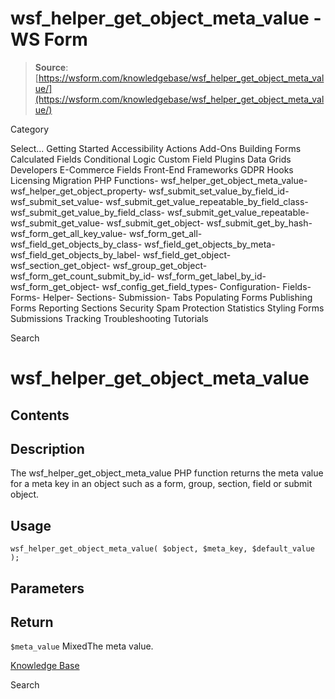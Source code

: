 # wsf_helper_get_object_meta_value - WS Form

> **Source**: [https://wsform.com/knowledgebase/wsf_helper_get_object_meta_value/](https://wsform.com/knowledgebase/wsf_helper_get_object_meta_value/)


Category

Select...
 Getting Started Accessibility Actions Add-Ons Building Forms Calculated Fields Conditional Logic Custom Field Plugins Data Grids Developers E-Commerce Fields Front-End Frameworks GDPR Hooks Licensing Migration PHP Functions- wsf_helper_get_object_meta_value- wsf_helper_get_object_property- wsf_submit_set_value_by_field_id- wsf_submit_set_value- wsf_submit_get_value_repeatable_by_field_class- wsf_submit_get_value_by_field_class- wsf_submit_get_value_repeatable- wsf_submit_get_value- wsf_submit_get_object- wsf_submit_get_by_hash- wsf_form_get_all_key_value- wsf_form_get_all- wsf_field_get_objects_by_class- wsf_field_get_objects_by_meta- wsf_field_get_objects_by_label- wsf_field_get_object- wsf_section_get_object- wsf_group_get_object- wsf_form_get_count_submit_by_id- wsf_form_get_label_by_id- wsf_form_get_object- wsf_config_get_field_types- Configuration- Fields- Forms- Helper- Sections- Submission- Tabs Populating Forms Publishing Forms Reporting Sections Security Spam Protection Statistics Styling Forms Submissions Tracking Troubleshooting Tutorials

Search

# wsf_helper_get_object_meta_value

## Contents

## Description

The wsf_helper_get_object_meta_value PHP function returns the meta value for a meta key in an object such as a form, group, section, field or submit object.

## Usage

```
wsf_helper_get_object_meta_value( $object, $meta_key, $default_value );
```

## Parameters

## Return

`$meta_value` MixedThe meta value.

[Knowledge Base](https://wsform.com/knowledgebase/)

Search

